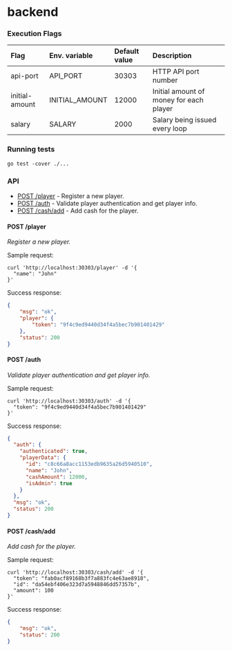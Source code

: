 # backend

### <a name="execution_flags"></a>Execution Flags

|Flag|Env. variable|Default value|Description|
|:----|:----|:---|:---|
|api-port|API_PORT|30303|HTTP API port number|
|initial-amount|INITIAL_AMOUNT|12000|Initial amount of money for each player|
|salary|SALARY|2000|Salary being issued every loop|

### Running tests

`go test -cover ./...`

### API

* [POST /player](#post_player) - Register a new player.
* [POST /auth](#post_auth) - Validate player authentication and get player info.
* [POST /cash/add](#post_cash_add) - Add cash for the player.

#### <a name="post_player"></a>POST /player

*Register a new player.*

Sample request:

```
curl 'http://localhost:30303/player' -d '{
  "name": "John"
}'
```

Success response:

```json
{
    "msg": "ok",
    "player": {
        "token": "9f4c9ed9440d34f4a5bec7b901401429"
    },
    "status": 200
}
```

#### <a name="post_auth"></a>POST /auth

*Validate player authentication and get player info.*

Sample request:

```
curl 'http://localhost:30303/auth' -d '{
  "token": "9f4c9ed9440d34f4a5bec7b901401429"
}'
```

Success response:

```json
{
  "auth": {
    "authenticated": true,
    "playerData": {
      "id": "c8c66a8acc1153edb9635a26d5940510",
      "name": "John",
      "cashAmount": 12000,
      "isAdmin": true
    }
  },
  "msg": "ok",
  "status": 200
}
```

#### <a name="post_cash_add"></a>POST /cash/add

*Add cash for the player.*

Sample request:

```
curl 'http://localhost:30303/cash/add' -d '{
  "token": "fab0acf89168b3f7a883fc4e63ae8918",
  "id": "da54ebf406e323d7a5948846dd57357b",
  "amount": 100
}'
```

Success response:

```json
{
    "msg": "ok",
    "status": 200
}
```